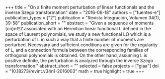 +++
title = "On a finite moment perturbation of linear functionals and the inverse Szego transformation"
date = "2016-06-18"
authors = ["fuentes-e"]
publication_types = ["2"]
publication = "Revista Integración, Volumen 34(1), 39-58"
publication_short = ""
abstract = "Given a sequence of moments {cn}n∈ℤ associated with an 
Hermitian linear functional L defined in the space of Laurent polynomials,
we study a new functional LΩ which is a perturbation of L in such a way that
a finite number of moments are perturbed. Necessary and sufficient conditions
are given for the regularity of L, and a connection formula between the 
corresponding families of orthogonal polynomials is obtained. On the other hand,
assuming L is positive definite, the perturbation is analyzed through the
inverse Szego transformation."
abstract_short = ""
selected = false
projects = ["giaa"]
doi = "10.18273/revint.v34n1-2016003"
math = true
highlight = true
+++
